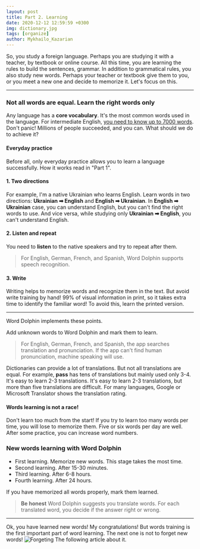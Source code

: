 ```yaml
---
layout: post
title: Part 2. Learning
date: 2020-12-12 12:59:59 +0300
img: dictionary.jpg
tags: [organize]
author: Mykhailo_Kazarian
---
```

So, you study a foreign language. Perhaps you are studying it with a teacher, by textbook or online course. All this time, you are learning the rules to build the sentences, grammar. In addition to grammatical rules, you also study new words. Perhaps your teacher or textbook give them to you, or you meet a new one and decide to memorize it. Let's focus on this.

***

### Not all words are equal. Learn the right words only
Any language has a **core vocabulary**. It's the most common words used in the language. For intermediate English, [you need to know up to 7000 words](http://www.englishteachermelanie.com/study-tip-the-english-words-you-need-to-know/). Don't panic! Millions of people succeeded, and you can.  What should we do to achieve it?

#### Everyday practice
Before all, only everyday practice allows you to learn a language successfully. How it works read in "Part 1".

#### 1. Two directions
For example, I'm a native Ukrainian who learns English. Learn words in two directions:  **Ukrainian ➡ English** and **English ➡ Ukrainian**. In **English ➡ Ukrainian** case, you can understand English, but you can't find the right words to use. And vice versa, while studying only **Ukrainian ➡ English**, you can't understand English.

#### 2. Listen and repeat
You need to **listen** to the native speakers and try to repeat after them.

>For English, German, French, and Spanish, Word Dolphin supports speech recognition.

#### 3. Write
Writing helps to memorize words and recognize them in the text. But avoid write training by hand! 99% of visual information in print, so it takes extra time to identify the familiar word! To avoid this, learn the printed version.

***

Word Dolphin implements these points. 

Add unknown words to Word Dolphin and mark them to learn.

>For English, German, French, and Spanish, the app searches translation and pronunciation. If the app can't find human pronunciation, machine speaking will use.

Dictionaries can provide a lot of translations. But not all translations are equal. For example, **pass** has tens of translations but mainly used only 3-4. It's easy to learn 2-3 translations. It's easy to learn 2-3 translations, but more than five translations are difficult. For many languages, Google or Microsoft Translator shows the translation rating.

#### Words learning is not a race!
Don't learn too much from the start! If you try to learn too many words per time, you will lose to memorize them. Five or six words per day are well. After some practice, you can increase word numbers.

### New words learning with Word Dolphin
* First learning. Memorize new words. This stage takes the most time.
* Second learning. After 15-30 minutes.
* Third learning. After 6-8 hours.
* Fourth learning. After 24 hours.

If you have memorized all words properly, mark them learned.

> **Be honest** Word Dolphin suggests you translate words. For each translated word, you decide if the answer right or wrong.

***

Ok, you have learned new words! My congratulations! But words training is the first important part of word learning. The next one is not to forget new words!
![Forgeting]({{site.baseurl}}/images/forgeting3.jpeg)
The following article about it.
